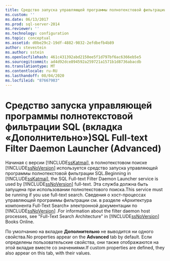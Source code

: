```yaml
---
title: Средство запуска управляющей программы полнотекстовой фильтрации SQL (вкладка "Дополнительно") | Документы Майкрософт
ms.custom: ''
ms.date: 06/13/2017
ms.prod: sql-server-2014
ms.reviewer: ''
ms.technology: configuration
ms.topic: conceptual
ms.assetid: d0be29c2-19df-4882-9832-2efdbefb4b89
author: stevestein
ms.author: sstein
ms.openlocfilehash: 461c431392abd2150ee5f1d797bf6ac6366eb5e5
ms.sourcegitcommit: ad4d92dce894592a259721a1571b1d8736abacdb
ms.translationtype: MT
ms.contentlocale: ru-RU
ms.lasthandoff: 08/04/2020
ms.locfileid: "87667983"
---
```

# <a name="sql-full-text-filter-daemon-launcher-advanced"></a><span data-ttu-id="d7a91-102">Средство запуска управляющей программы полнотекстовой фильтрации SQL (вкладка «Дополнительно»)</span><span class="sxs-lookup"><span data-stu-id="d7a91-102">SQL Full-text Filter Daemon Launcher (Advanced)</span></span>
  <span data-ttu-id="d7a91-103">Начиная с версии [!INCLUDE[ssKatmai](../../includes/sskatmai-md.md)], в полнотекстовом поиске [!INCLUDE[ssNoVersion](../../includes/ssnoversion-md.md)] используется средство запуска управляющей программы полнотекстовой фильтрации SQL.</span><span class="sxs-lookup"><span data-stu-id="d7a91-103">Beginning in [!INCLUDE[ssKatmai](../../includes/sskatmai-md.md)], the SQL Full-text Filter Daemon Launcher service is used by [!INCLUDE[ssNoVersion](../../includes/ssnoversion-md.md)] full-text.</span></span> <span data-ttu-id="d7a91-104">Эта служба должна быть запущена при использовании полнотекстового поиска.</span><span class="sxs-lookup"><span data-stu-id="d7a91-104">This service must be running if you use full-text search.</span></span> <span data-ttu-id="d7a91-105">Сведения о хост-процессах управляющей программы фильтрации см. в разделе «Архитектура компонента Full-Text Search» электронной документации по [!INCLUDE[ssNoVersion](../../includes/ssnoversion-md.md)] .</span><span class="sxs-lookup"><span data-stu-id="d7a91-105">For information about the filter daemon host processes, see "Full-Text Search Architecture" in [!INCLUDE[ssNoVersion](../../includes/ssnoversion-md.md)] Books Online.</span></span>  
  
 <span data-ttu-id="d7a91-106">По умолчанию на вкладке **Дополнительно** не выводится ни одного свойства.</span><span class="sxs-lookup"><span data-stu-id="d7a91-106">No properties appear on the **Advanced** tab by default.</span></span> <span data-ttu-id="d7a91-107">Если определены пользовательские свойства, они также отображаются на этой вкладке вместе со значениями.</span><span class="sxs-lookup"><span data-stu-id="d7a91-107">If custom properties are defined, they also appear on this tab, with their values.</span></span>  
  
  
